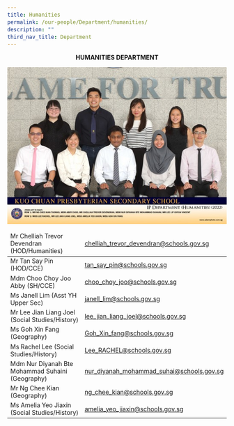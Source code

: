 ```yaml
---
title: Humanities
permalink: /our-people/Department/humanities/
description: ""
third_nav_title: Department
---
```

**<center>HUMANITIES DEPARTMENT</center>**


![](/images/Our%20People/Departments/humans.jpg)


<table>
<thead>
  <tr>
    <td>Mr Chelliah Trevor Devendran (HOD/Humanities)</td>
    <td><a href="mailto:chelliah_trevor_devendran@schools.gov.sg">chelliah_trevor_devendran@schools.gov.sg</a></td>
  </tr>
</thead>
<tbody>
	 <tr>
    <td>Mr Tan Say Pin (HOD/CCE)</td>
    <td><a href="mailto:tan_say_pin@schools.gov.sg">tan_say_pin@schools.gov.sg</a></td>
  </tr>
  <tr>
    <td>Mdm Choo Choy Joo Abby (SH/CCE)</td>
    <td><a href="mailto:choo_choy_joo@schools.gov.sg">choo_choy_joo@schools.gov.sg</a></td>
  </tr>
	 <tr>
    <td>Ms Janell Lim (Asst YH Upper Sec)</td>
    <td><a href="mailto:janell_lim@schools.gov.sg">janell_lim@schools.gov.sg</a></td>
  </tr>
  <tr>
    <td>Mr Lee Jian Liang Joel (Social Studies/History)</td>
    <td><a href="mailto:lee_jian_liang_joel@schools.gov.sg">lee_jian_liang_joel@schools.gov.sg</a></td>
  </tr>
  <tr>
    <td>Ms Goh Xin Fang (Geography)</td>
    <td><a href="mailto:Goh_Xin_fang@schools.gov.sg">Goh_Xin_fang@schools.gov.sg</a></td>
  </tr>
  <tr>
    <td>Ms Rachel Lee (Social Studies/History)</td>
    <td><a href="mailto:Lee_RACHEL@schools.gov.sg">Lee_RACHEL@schools.gov.sg</a></td>
  </tr>
  <tr>
    <td>Mdm Nur Diyanah Bte Mohammad Suhaini (Geography)</td>
    <td><a href="mailto:nur_diyanah_mohammad_suhai@schools.gov.sg">nur_diyanah_mohammad_suhai@schools.gov.sg</a></td>
  </tr>
  <tr>
    <td>Mr Ng Chee Kian (Geography)</td>
    <td><a href="mailto:ng_chee_kian@schools.gov.sg">ng_chee_kian@schools.gov.sg</a></td>
  </tr>
  <tr>
    <td>Ms Amelia Yeo Jiaxin (Social Studies/History)</td>
    <td><a href="mailto:amelia_yeo_jiaxin@schools.gov.sg">amelia_yeo_jiaxin@schools.gov.sg</a></td>
  </tr>

</tbody>
</table>